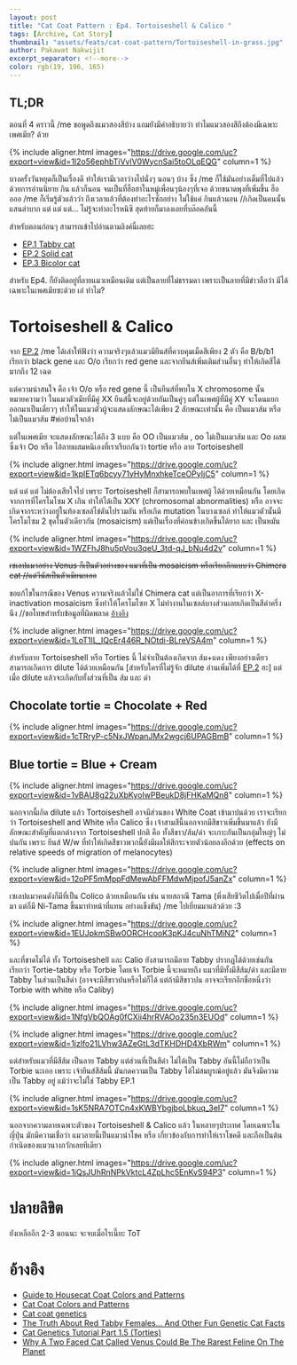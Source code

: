 ```yaml
---
layout: post
title: "Cat Coat Pattern : Ep4. Tortoiseshell & Calico "
tags: [Archive, Cat Story]
thumbnail: "assets/feats/cat-coat-pattern/Tortoiseshell-in-grass.jpg"
author: Pakawat Nakwijit
excerpt_separator: <!--more-->
color: rgb(19, 196, 165)
---
```


## TL;DR

ตอนที่ 4 คราวนี้ /me ขอพูดถึงแมวสองสีบ้าง แถมยังมีคำอธิบายว่า ทำไมแมวสองสีถึงต้องมีเฉพาะเพศเมีย? ด้วย 

<!--more-->

{% include aligner.html images="https://drive.google.com/uc?export=view&id=1I2o56ephbTiVvlV0WycnSai5toOLqEQG" column=1 %}

บางครั้งวันหยุดก็เป็นเรื่องดี ทำให้เรามีเวลาว่างไปนั่งๆ นอนๆ บ้าง ซึ่ง /me ก็ใช้มันอย่างเต็มที่ไปแล้ว ด้วยการอ่านนิยาย กิน แล้วก็นอน จนเป็นที่ฮือฮาในหมู่เพื่อนๆน้องๆที่เจอ ด้วยขนาดพุงที่เพิ่มขึ้น ฮืออออ
/me ก็เริ่มรู้ตัวแล้วว่า ถึงเวลาแล้วที่ต้องทำอะไรซักอย่าง ไม่ใช้แค่ กินแล้วนอน //เกิดเป็นคนนั้นแสนลำบาก แต่ แต่ แต่... ไม่รู้จะทำอะไรหนิซิ สุดท้ายก็มาลงเอยที่บล๊อคอันนี้

สำหรับตอนก่อนๆ สามารถเข้าไปอ่านตามลิงค์นี้เลยฮะ
* [EP.1 Tabby cat](http://wp.curve.in.th/tabby)
* [EP.2 Solid cat](http://wp.curve.in.th/solid)
* [EP.3 Bicolor cat](http://wp.curve.in.th/bicolor)

สำหรับ Ep4. ก็ยังติดอยู่ที่ลายแมวเหมือนเดิม แต่เป็นลายที่ไม่ธรรมดา เพราะเป็นลายที่มีข่าวลือว่า มีได้เฉพาะในเพศเมียซะด้วย เอ๋ ทำไม?

# Tortoiseshell & Calico

จาก [EP.2](http://wp.curve.in.th/tabby) /me ได้เล่าให้ฟังว่า ความจริงๆแล้วแมวมียีนส์ที่ควบคุมเม็ดสีเพียง 2 ตัว คือ B/b/b1 เรียกว่า black gene และ O/o เรียกว่า red gene และจากยีนส์เพิ่มเติมส่วนอื่นๆ ทำให้เกิดสีได้มากถึง 12 เฉด

แต่ความน่าสนใจ คือ เจ้า O/o หรือ red gene นี้ เป็นยีนส์ที่พบใน X chromosome นั้นหมายความว่า ในแมวตัวเมียที่มีคู่ XX ยีนส์นี้จะอยู่ด้วยกันเป็นคู่ๆ แต่ในเพศผู้ที่มีคู่ XY จะโดนแยกออกมาเป็นเดี่ยวๆ ทำให้ในแมวตัวผู้จะแสดงลักษณะได้เพียง 2 ลักษณะเท่านั้น คือ เป็นแมวส้ม หรือ ไม่เป็นแมวส้ม <span class="tag-en">#พ่อบ้านใจกล้า</span>

แต่ในเพศเมีย จะแสดงลักษณะได้ถึง 3 แบบ คือ OO เป็นแมวส้ม , oo ไม่เป็นแมวส้ม และ Oo ผสม ซึ่งเจ้า Oo หรือ ไอ้ลายผสมหนิเองที่เราเรียกกันว่า tortie หรือ ลาย Tortoiseshell

{% include aligner.html images="https://drive.google.com/uc?export=view&id=1kpIETq6bcyy71yHyMnxhkeTceOPyIjC5" column=1 %}

แต่ แต่ แต่ ไม่ต้องเสียใจไป เพราะ Tortoiseshell ก็สามารถพบในเพศผู้ ได้ด้วยเหมือนกัน โดยเกิดจากการที่โครโมโซม X เกิน ทำให้ได้เป็น XXY (chromosomal abnormalities) หรือ อาจจะเกิดจากระหว่างอยู่ในท้องเซลล์ไข่ดันไปรวมกัน หรือเกิด mutation ในบางเซลล์ ทำให้แมวตัวนั้นมีโครโมโซม 2 ชุดในตัวเดียวกัน (mosaicism) แต่เป็นเรื่องที่ค่อนข้างเกิดขึ้นได้ยาก และ เป็นหมัน

{% include aligner.html images="https://drive.google.com/uc?export=view&id=1WZFhJ8hu5pVou3qeU_3td-qJ_bNu4d2v" column=1 %}

<del>เซเลปแมวอย่าง Venus ก็เป็นตัวอย่างของ แมวที่เป็น mosaicism หรือเรียกอีกแบบว่า Chimera cat //แต่วีนัสเป็นตัวเมียนะเออ</del>

ขอแก้ไขในกรณีของ Venus ความจริงแล้วไม่ใช่ Chimera cat แต่เป็นอาการที่เรียกว่า X-inactivation mosaicism ซึ่งทำให้โครโมโซท X ไม่ทำงานในเซลล์บางส่วนเลยเกิดเป็นสีดำครึ่งนึง //ขอโทษสำหรับข้อมูลที่ผิดพลาด [อ้างอิง](https://newrepublic.com/article/118725/venus-chimera-cat-explained-geneticist)

{% include aligner.html images="https://drive.google.com/uc?export=view&id=1LoT1lL_IQcEr446R_NOtdi-BLreVSA4m" column=1 %}

สำหรับลาย Tortoiseshell หรือ Torties นี้ ไม่จำเป็นต้องเกิดจาก ส้ม+แดง เพียงอย่างเดียว สามารถเกิดการ dilute ได้ด้วยเหมือนกัน [สำหรับใครที่ไม่รู้จัก dilute อ่านเพิ่มได้ที่ [EP.2](http://wp.curve.in.th/tabby) ฮะ] แต่เมื่อ dilute แล้วจะเกิดกับทั้งส่วนที่เป็น ส้ม และ ดำ

## Chocolate tortie = Chocolate + Red

{% include aligner.html images="https://drive.google.com/uc?export=view&id=1cTRryP-c5NxJWpanJMx2wgcj6UPAGBmB" column=1 %}

## Blue tortie = Blue + Cream

{% include aligner.html images="https://drive.google.com/uc?export=view&id=1vBAU8g22uXbKyoIwPBeukD8jFHKaMQn8" column=1 %}

นอกจากนี้เกิด dilute แล้ว Tortoiseshell อาจมีส่วนของ White Coat เข้ามาปนด้วย เราจะเรียกว่า Tortoiseshell and White หรือ Calico ซึ่ง เจ้าสามสีนี้นอกจากมีสีขาวเพิ่มขึ้นมาแล้ว ยังมีลักษณะสำคัญที่แตกต่างจาก Tortoiseshell ปกติ คือ ทั้งสีขาว/ส้ม/ดำ จะเกาะกันเป็นกลุ่มใหญ่ๆ ไม่ปนกัน เพราะ ยีนส์ W/w ที่ทำให้เกิดสีขาวพวกนี้ยังมีผลให้สีกระจายตัวน้อยลงอีกด้วย (effects on relative speeds of migration of melanocytes)

{% include aligner.html images="https://drive.google.com/uc?export=view&id=12oPF5mMppFdMewAbFFMdwMjpofJ5anZx" column=1 %}

เซเลปแมวคนดังก็มีที่เป็น Colico ด้วยเหมือนกัน เช่น นายสถาณี Tama (พึ่งเสียชีวิตไปเมื่อปีที่ผ่านมา แต่ก็มี Ni-Tama ขึ้นมาทำหน้าที่แทน อย่างแข็งขัน) /me ไปเยี่ยมมาแล้วด้วย :3

{% include aligner.html images="https://drive.google.com/uc?export=view&id=1EUJpkmSBw0ORCHcooK3pKJ4cuNhTMiN2" column=1 %}

และที่ขาดไม่ได้ ทั้ง Tortoiseshell และ Calio ยังสามารถมีลาย Tabby ปรากฏได้ด้วยเช่นกัน เรียกว่า Tortie-tabby หรือ Torbie โดยเจ้า Torbie นี้จะหมายถึง แมวที่มีทั้งมีสีส้ม/ดำ และมีลาย Tabby ในส่วนเป็นสีดำ (อาจจะมีสีขาวปนหรือไม่ก็ได้ แต่ถ้ามีสีขาวปน อาจจะเรียกอีกชื่อหนึ่งว่า Torbie with white หรือ Caliby)

{% include aligner.html images="https://drive.google.com/uc?export=view&id=1NfgVbQOAg0fCXii4hrRVAOo235n3EUOd" column=1 %}

{% include aligner.html images="https://drive.google.com/uc?export=view&id=1jzlfo21LVhw3AZeGtL3dTKHDHD4XbRWm" column=1 %}

แต่สำหรับแมวที่มีสีส้ม เป็นลาย Tabby แต่ส่วนที่เป็นสีดำ ไม่ได้เป็น Tabby อันนี้ไม่ถือว่าเป็น Torbie นะเออ เพราะ เจ้ายีนส์สีส้มนี้ มันกดความเป็น Tabby ได้ไม่สมบูรณ์อยู่แล้ว มันจึงมีความเป็น Tabby อยู่ แม้ว่าจะไม่ใช่ Tabby EP.1

{% include aligner.html images="https://drive.google.com/uc?export=view&id=1sK5NRA7OTCn4xKWBYbgjboLbkuq_3eI7" column=1 %}

นอกจากความลายเฉพาะตัวของ Tortoiseshell & Calico แล้ว ในหลายๆประเทศ โดยเฉพาะในญี่ปุ่น มักมีความเชื่อว่า แมวลายนี้เป็นแมวนำโชค หรือ เกี่ยวข้องกับการทำให้เราโชคดี และถือเป็นต้นกำเนิดของแมวนางกวักเลยทีเดียว

{% include aligner.html images="https://drive.google.com/uc?export=view&id=1iQsJUhRnNPkVktcL4ZpLhc5EnKvS94P3" column=1 %}

# ปลายลิขิต

ยังเหลืออีก 2-3 ตอนนะ จะจบเมื่อไรเนี๊ยะ ToT

# อ้างอิง
* [Guide to Housecat Coat Colors and Patterns](http://www.cedarseed.com/tutorials/catcol.html)
* [Cat Coat Colors and Patterns](http://www.thecatsite.com/a/cat-coat-colors-and-patterns)
* [Cat coat genetics](https://en.wikipedia.org/wiki/Cat_coat_genetics)
* [The Truth About Red Tabby Females… And Other Fun Genetic Cat Facts](http://taraflyart.com/2011/02/red-tabby-female-cat-genetics/)
* [Cat Genetics Tutorial Part 1.5 (Torties)](http://spotted-tabby-cat.deviantart.com/art/Cat-Genetics-Tutorial-Part-1-5-Torties-496133399)
* [Why A Two Faced Cat Called Venus Could Be The Rarest Feline On The Planet](http://www.pets4homes.co.uk/pet-advice/why-a-two-faced-cat-called-venus-could-be-the-rarest-feline-on-the-planet.html)
